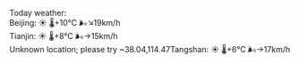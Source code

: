 Today weather:  
Beijing: ☀️ 🌡️+10°C 🌬️↘19km/h  
Tianjin: ☀️ 🌡️+8°C 🌬️→15km/h  
Unknown location; please try ~38.04,114.47Tangshan: ☀️ 🌡️+6°C 🌬️→17km/h  
